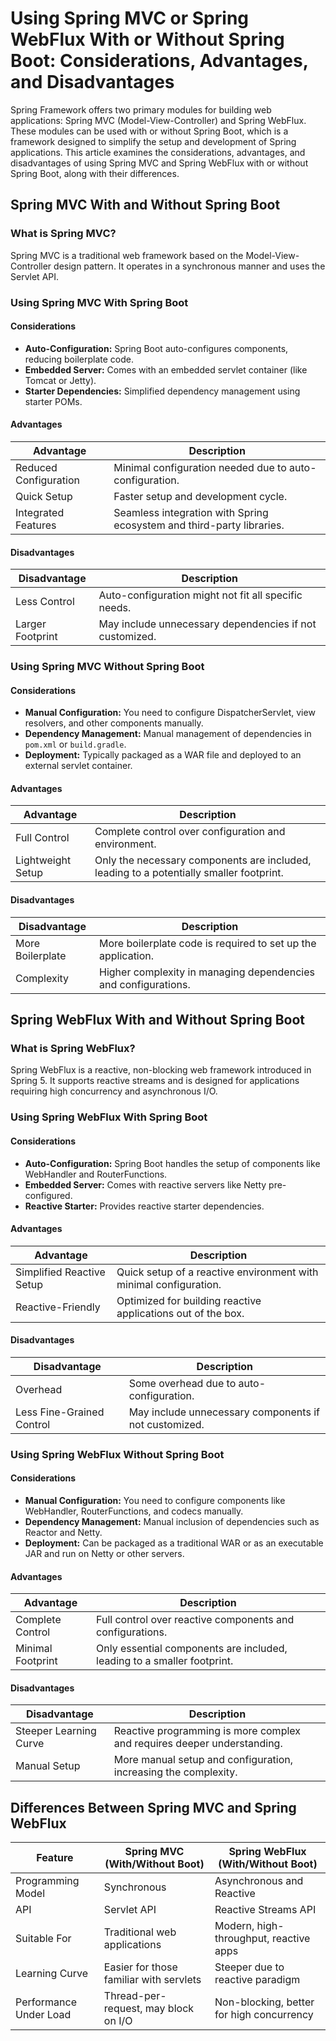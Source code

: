 # Using Spring MVC or Spring WebFlux With or Without Spring Boot: Considerations, Advantages, and Disadvantages

Spring Framework offers two primary modules for building web applications: Spring MVC (Model-View-Controller) and Spring WebFlux. These modules can be used with or without Spring Boot, which is a framework designed to simplify the setup and development of Spring applications. This article examines the considerations, advantages, and disadvantages of using Spring MVC and Spring WebFlux with or without Spring Boot, along with their differences.

## Spring MVC With and Without Spring Boot

### What is Spring MVC?

Spring MVC is a traditional web framework based on the Model-View-Controller design pattern. It operates in a synchronous manner and uses the Servlet API.

### Using Spring MVC With Spring Boot

#### Considerations

- **Auto-Configuration:** Spring Boot auto-configures components, reducing boilerplate code.
- **Embedded Server:** Comes with an embedded servlet container (like Tomcat or Jetty).
- **Starter Dependencies:** Simplified dependency management using starter POMs.

#### Advantages

| Advantage             | Description                                                           |
|-----------------------|-----------------------------------------------------------------------|
| Reduced Configuration | Minimal configuration needed due to auto-configuration.               |
| Quick Setup           | Faster setup and development cycle.                                   |
| Integrated Features   | Seamless integration with Spring ecosystem and third-party libraries. |

#### Disadvantages

| Disadvantage         | Description                                                                 |
|----------------------|-----------------------------------------------------------------------------|
| Less Control         | Auto-configuration might not fit all specific needs.                        |
| Larger Footprint     | May include unnecessary dependencies if not customized.                     |

### Using Spring MVC Without Spring Boot

#### Considerations

- **Manual Configuration:** You need to configure DispatcherServlet, view resolvers, and other components manually.
- **Dependency Management:** Manual management of dependencies in `pom.xml` or `build.gradle`.
- **Deployment:** Typically packaged as a WAR file and deployed to an external servlet container.

#### Advantages

| Advantage         | Description                                                                             |
|-------------------|-----------------------------------------------------------------------------------------|
| Full Control      | Complete control over configuration and environment.                                    |
| Lightweight Setup | Only the necessary components are included, leading to a potentially smaller footprint. |

#### Disadvantages

| Disadvantage     | Description                                                    |
|------------------|----------------------------------------------------------------|
| More Boilerplate | More boilerplate code is required to set up the application.   |
| Complexity       | Higher complexity in managing dependencies and configurations. |

## Spring WebFlux With and Without Spring Boot

### What is Spring WebFlux?

Spring WebFlux is a reactive, non-blocking web framework introduced in Spring 5. It supports reactive streams and is designed for applications requiring high concurrency and asynchronous I/O.

### Using Spring WebFlux With Spring Boot

#### Considerations

- **Auto-Configuration:** Spring Boot handles the setup of components like WebHandler and RouterFunctions.
- **Embedded Server:** Comes with reactive servers like Netty pre-configured.
- **Reactive Starter:** Provides reactive starter dependencies.

#### Advantages

| Advantage            | Description                                                                 |
|----------------------|-----------------------------------------------------------------------------|
| Simplified Reactive Setup | Quick setup of a reactive environment with minimal configuration.        |
| Reactive-Friendly    | Optimized for building reactive applications out of the box.                 |

#### Disadvantages

| Disadvantage              | Description                                           |
|---------------------------|-------------------------------------------------------|
| Overhead                  | Some overhead due to auto-configuration.              |
| Less Fine-Grained Control | May include unnecessary components if not customized. |

### Using Spring WebFlux Without Spring Boot

#### Considerations

- **Manual Configuration:** You need to configure components like WebHandler, RouterFunctions, and codecs manually.
- **Dependency Management:** Manual inclusion of dependencies such as Reactor and Netty.
- **Deployment:** Can be packaged as a traditional WAR or as an executable JAR and run on Netty or other servers.

#### Advantages

| Advantage            | Description                                                                 |
|----------------------|-----------------------------------------------------------------------------|
| Complete Control     | Full control over reactive components and configurations.                   |
| Minimal Footprint    | Only essential components are included, leading to a smaller footprint.     |

#### Disadvantages

| Disadvantage           | Description                                                             |
|------------------------|-------------------------------------------------------------------------|
| Steeper Learning Curve | Reactive programming is more complex and requires deeper understanding. |
| Manual Setup           | More manual setup and configuration, increasing the complexity.         |

## Differences Between Spring MVC and Spring WebFlux

| Feature                | Spring MVC (With/Without Boot)          | Spring WebFlux (With/Without Boot)        |
|------------------------|-----------------------------------------|-------------------------------------------|
| Programming Model      | Synchronous                             | Asynchronous and Reactive                 |
| API                    | Servlet API                             | Reactive Streams API                      |
| Suitable For           | Traditional web applications            | Modern, high-throughput, reactive apps    |
| Learning Curve         | Easier for those familiar with servlets | Steeper due to reactive paradigm          |
| Performance Under Load | Thread-per-request, may block on I/O    | Non-blocking, better for high concurrency |
